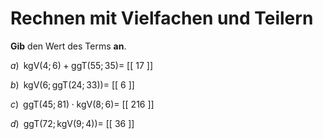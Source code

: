 <!--
version:  0.0.1

language: de

@style
main > *:not(:last-child) {
  margin-bottom: 3rem;
}

input {
    text-align: center;
}

.flex-container {
    display: flex;
    flex-wrap: wrap;
    align-items: stretch;
    gap: 20px;
}

.flex-child {
    flex: 1;
    min-width: 350px;
    margin-right: 20px;
}

@media (max-width: 400px) {
    .flex-child {
        flex: 100%;
        margin-right: 0;
    }
}
@end

formula: \carry   \textcolor{red}{\scriptsize #1}
formula: \digit   \rlap{\carry{#1}}\phantom{#2}#2
formula: \permil  \text{‰}

import: https://raw.githubusercontent.com/LiaTemplates/Tikz-Jax/main/README.md

script: https://cdn.jsdelivr.net/gh/LiaTemplates/Tikz-Jax@main/dist/index.js


tags: kgV, ggT, mittel, niedrig, Angeben

comment: Rechne mit kleinsten gemeinsamen Vielfachen und größten gemeinsamen Teilern.

author: Martin Lommatzsch

-->




# Rechnen mit Vielfachen und Teilern


**Gib** den Wert des Terms **an**.





$a)\;\; \text{kgV}(4;6) + \text{ggT}(55;35) =$ [[ 17  ]]



$b)\;\; \text{kgV}\left(6;\text{ggT}(24;33) \right) =$ [[  6  ]]



$c)\;\; \text{ggT}(45;81) \cdot \text{kgV}(8;6) =$ [[ 216 ]]



$d)\;\; \text{ggT}\left( 72 ; \text{kgV}(9;4) \right) =$ [[ 36  ]]

